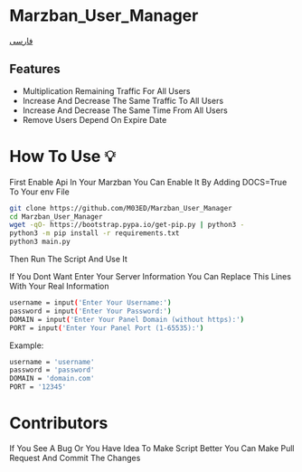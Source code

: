 # Marzban_User_Manager

<a href="./README-fa.md">
	فارسی
	</a>

## Features
- Multiplication Remaining Traffic For All Users
- Increase And Decrease The Same Traffic To All Users
- Increase And Decrease The Same Time From All Users
- Remove Users Depend On Expire Date

# How To Use 💡

First Enable Api In Your Marzban 
You Can Enable It By Adding DOCS=True To Your env File

```bash
git clone https://github.com/M03ED/Marzban_User_Manager
cd Marzban_User_Manager
wget -qO- https://bootstrap.pypa.io/get-pip.py | python3 -
python3 -m pip install -r requirements.txt
python3 main.py
```

Then Run The Script And Use It

If You Dont Want Enter Your Server Information You Can Replace This Lines With Your Real Information 

```bash
username = input('Enter Your Username:')
password = input('Enter Your Password:')
DOMAIN = input('Enter Your Panel Domain (without https):')
PORT = input('Enter Your Panel Port (1-65535):')
```

Example:
```bash
username = 'username'
password = 'password'
DOMAIN = 'domain.com'
PORT = '12345'
```
# Contributors
If You See A Bug Or You Have Idea To Make Script Better You Can Make Pull Request And Commit The Changes
